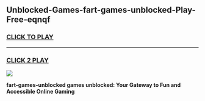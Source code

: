 
## Unblocked-Games-fart-games-unblocked-Play-Free-eqnqf
<h3>
<a href="https://premium76.site?title=fart-games-unblocked&ref=20A">CLICK TO PLAY</a></h3>
<hr>

<h3>
<a href="https://premium76.site?title=fart-games-unblocked&ref=20A">CLICK 2 PLAY</a>
  
</h3>

<a href="https://premium76.site?title=fart-games-unblocked&ref=20A"><img src="https://clearcache.store/games.png"></a>


**fart-games-unblocked games unblocked: Your Gateway to Fun and Accessible Online Gaming**
